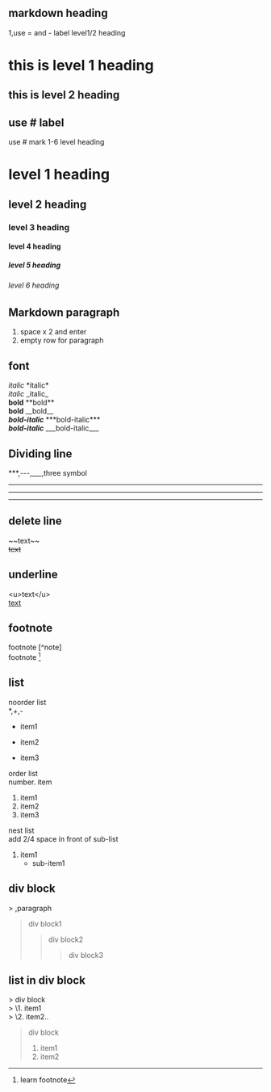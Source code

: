 ## markdown heading  

1,use = and - label level1/2 heading  

this is level 1 heading  
========================  

this is level 2 heading  
-------------------------  

## use # label  

use # mark 1-6 level heading  

# level 1 heading  
## level 2 heading  
### level 3 heading  
#### level 4 heading  
##### level 5 heading  
###### level 6 heading  

## Markdown paragraph  

1. space x 2 and enter  
2. empty row for paragraph  

## font  
*italic*  \*italic\*  
_italic_  \_italic\_  
**bold**  \*\*bold\*\*  
__bold__  \_\_bold\_\_  
***bold-italic***  \*\*\*bold-italic\*\*\*  
___bold-italic___  \_\_\_bold-italic\_\_\_  

## Dividing line  
\*\*\*,\-\-\-,\_\_\_,three symbol  
***  
---  
___  

## delete line  
\~\~text\~\~  
~~text~~  

## underline  
\<u\>text\<\/u\>  
<u>text</u>  

## footnote  

footnote \[\^note\]  
footnote [^note]  
[^note]:learn footnote  

## list  

noorder list  
\*,\+,\-  
* item1  
+ item2  
- item3  

order list  
number. item  
1. item1  
2. item2  
3. item3  

nest list  
add 2/4 space in front of sub-list  

1. item1  
    * sub-item1  

## div block  
\> ,paragraph  
> div block1  
>> div block2  
>>> div block3  

## list in div block  
\> div block  
\> \1. item1  
\> \2. item2..

> div block  
> 1. item1  
> 2. item2  


